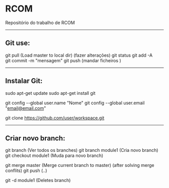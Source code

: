 # RCOM
Repositório do trabalho de RCOM

-------------
Git use: 
-------------

git pull (Load master to local dir) 
	(fazer alterações)
git status
git add -A  
git commit -m "mensagem"
git push (mandar ficheiros ) 

------------------
Instalar Git:
------------------
sudo apt-get update
sudo apt-get install git

git config --global user.name "Nome"
git config --global user.email "email@email.com"

git clone https://github.com/user/workspace.git


------------------
Criar novo branch:
------------------
git branch (Ver todos os branches)
git branch module1 (Cria novo branch)
git checkout module1 (Muda para novo branch)

git merge master (Merge current branch to master) 
	(after solving merge conflits)
git push (..)

git -d module1 (Deletes branch)
